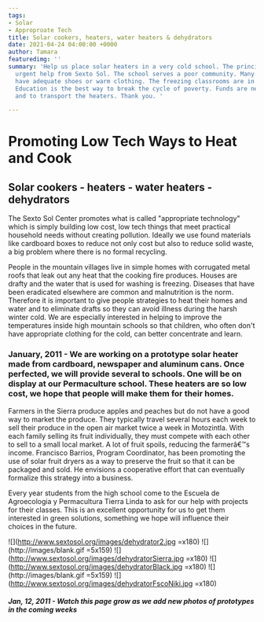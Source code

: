 ```yaml
---
tags:
- Solar
- Approproate Tech
title: Solar cookers, heaters, water heaters & dehydrators
date: 2021-04-24 04:00:00 +0000
author: Tamara
featuredimg: ''
summary: 'Help us place solar heaters in a very cold school. The principal has requested
  urgent help from Sexto Sol. The school serves a poor community. Many children don''t
  have adequate shoes or warm clothing. The freezing classrooms are in disrepair.
  Education is the best way to break the cycle of poverty. Funds are needed for supplies
  and to transport the heaters. Thank you. '

---
```

# Promoting Low Tech Ways to Heat and Cook

## Solar cookers - heaters - water heaters - dehydrators

The Sexto Sol Center promotes what is called "appropriate technology" which is simply building low cost, low tech things that meet practical household needs without creating pollution. Ideally we use found materials like cardboard boxes to reduce not only cost but also to reduce solid waste, a big problem where there is no formal recycling.

People in the mountain villages live in simple homes with corrugated metal roofs that leak out any heat that the cooking fire produces. Houses are drafty and the water that is used for washing is freezing. Diseases that have been eradicated elsewhere are common and malnutrition is the norm. Therefore it is important to give people strategies to heat their homes and water and to eliminate drafts so they can avoid illness during the harsh winter cold. We are especially interested in helping to improve the temperatures inside high mountain schools so that children, who often don't have appropriate clothing for the cold, can better concentrate and learn.

### January, 2011 - We are working on a prototype solar heater made from cardboard, newspaper and aluminum cans. Once perfected, we will provide several to schools. One will be on display at our Permaculture school. These heaters are so low cost, we hope that people will make them for their homes.

Farmers in the Sierra produce apples and peaches but do not have a good way to market the produce. They typically travel several hours each week to sell their produce in the open air market twice a week in Motozintla. With each family selling its fruit individually, they must compete with each other to sell to a small local market. A lot of fruit spoils, reducing the farmerâ€™s income. Francisco Barrios, Program Coordinator, has been promoting the use of solar fruit dryers as a way to preserve the fruit so that it can be packaged and sold. He envisions a cooperative effort that can eventually formalize this strategy into a business.

Every year students from the high school come to the Escuela de Agroecologia y Permacultura Tierra Linda to ask for our help with projects for their classes. This is an excellent opportunity for us to get them interested in green solutions, something we hope will influence their choices in the future.

![](http://www.sextosol.org/images/dehydrator2.jpg =x180) ![](http://images/blank.gif =5x159) ![](http://www.sextosol.org/images/dehydratorSierra.jpg =x180) ![](http://www.sextosol.org/images/dehydratorBlack.jpg =x180) ![](http://images/blank.gif =5x159) ![](http://www.sextosol.org/images/dehydratorFscoNiki.jpg =x180)

##### Jan, 12, 2011 - Watch this page grow as we add new photos of prototypes in the coming weeks